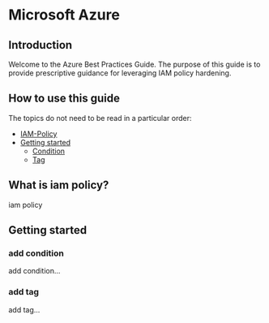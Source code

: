 # Microsoft Azure

## Introduction

Welcome to the Azure Best Practices Guide. The purpose of this guide is to provide prescriptive guidance for leveraging  IAM policy hardening.

## How to use this guide

The topics do not need to be read in a particular order:

* [IAM-Policy](#what-is-iam-policy?)
* [Getting started](#getting-started)
    * [Condition](#add-condition)
    * [Tag](#add-tag)


## What is iam policy?

iam policy

## Getting started

### add condition

add condition...

### add tag

add tag...
